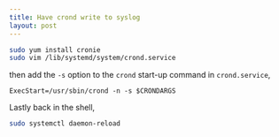 ```yaml
---
title: Have crond write to syslog
layout: post
---
```


```sh
sudo yum install cronie
sudo vim /lib/systemd/system/crond.service
```

then add the `-s` option to the `crond` start-up command in `crond.service`,

```
ExecStart=/usr/sbin/crond -n -s $CRONDARGS
```

Lastly back in the shell,

```sh
sudo systemctl daemon-reload
```
